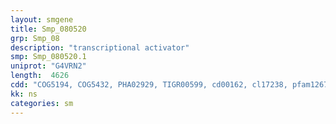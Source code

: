 ```yaml
---
layout: smgene
title: Smp_080520
grp: Smp_08
description: "transcriptional activator"
smp: Smp_080520.1
uniprot: "G4VRN2"
length:  4626
cdd: "COG5194, COG5432, PHA02929, TIGR00599, cd00162, cl17238, pfam12678, pfam13639, smart00184"
kk: ns
categories: sm
---
```

